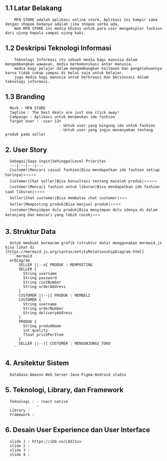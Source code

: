 ## 1.1 Latar Belakang
        MFN STORE adalah aplikasi online store, Aplikasi ini hampir sama dengan shopee bedanya adalah jika shopee serba ada, 
        Nah MFN STORE ini media khusus untuk para user mengeksplor fashion dari ujung kepala sampai ujung kaki.
        
## 1.2 Deskripsi Teknologi Informasi
        Teknologi Informasi itu sebuah media bagi manusia dalam mengembangkan wawasan, media berkomunikasi antar manusia, 
        media bagi pelajar dalam mengembangkan keilmuan dan pengetahuannya karna tidak cukup sampai di kelas saja untuk belajar, 
        juga media bagi manusia untuk berkreasi dan berinovasi dalam teknologi informasi. 
        
## 1.3 Branding
      Merk : MFN STORE
      Tagline : The best deals are just one click away!
      Campaign : Aplikasi untuk menemukan ide fashion  
      Target User : -user 13+
                            - Untuk user yang bingung ide untuk fashion 
                            - Untuk user yang ingin menanyakan tentang produk pada seller
                            
## 2. User Story


      Sebagai|Saya ingin|Sehingga|Level Prioritas 
      ---|---|---|---
      Customer|Mencari casual fashion|Bisa mendapatkan ide fashion setiap harinya|⭐⭐⭐⭐⭐
      Customer|Chat seller|Bisa konsultasi tentang masalah produk|⭐⭐⭐⭐⭐
      Customer|Mencari fashion untuk liburan|Bisa mendapatkan ide fashion saat liburan|⭐⭐⭐⭐
      Seller|Chat customer|Bisa membalas chat customer|⭐⭐⭐ 
      Seller|Memposting produk|Bisa menjual produk|⭐⭐⭐⭐
      Customer|Menyimpan dulu produk|Bisa menyimpan dulu idenya di dalam keranjang dan mencari yang lebih cocok|⭐⭐⭐
      
## 3. Struktur Data 
      Untuk mmebuat bermacam grafik (struktur data) menggunakan mermaid.js bisa lihat di [https://mermaid.js.org/syntax/entityRelationshipDiagram.html]
      ```mermaid
      erDiagram
          SELLER ||--o{ PRODUK : MEMPOSTING
          SELLER {
            String username
            String password
            String custNumber
            String orderAddress
          }
          CUSTOMER ||--|{ PRODUK : MEMBELI
          CUSTOMER {
            String username
            String orderNumber
            String deliveryAddress
          }
          PRODUK {
            String produkName 
            int quality
            float pricePerItem
          }
          SELLER ||--|{ CUSTOMER : MENGUNJUNGI_TOKO
        ```
              
## 4. Arsitektur Sistem

      Database-Amazon Web Server-Java-Figma-Android studio
      
## 5. Teknologi, Library, dan Framework
      Teknologi : - react native
                  -         
      Library :
      Framework :
## 6. Desain User Experience dan User Interface

      slide 1 : https://ibb.co/L8dJ1sv
      slide 2 : 
      slide 3 : 
      slide 4 : 
